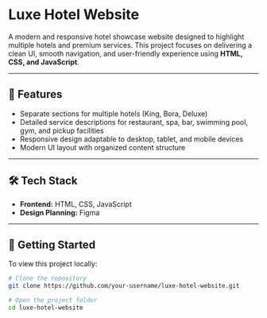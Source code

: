 # Luxe Hotel Website  

A modern and responsive hotel showcase website designed to highlight multiple hotels and premium services. This project focuses on delivering a clean UI, smooth navigation, and user-friendly experience using **HTML, CSS, and JavaScript**.  

---

## 🌟 Features  
- Separate sections for multiple hotels (King, Bora, Deluxe)  
- Detailed service descriptions for restaurant, spa, bar, swimming pool, gym, and pickup facilities  
- Responsive design adaptable to desktop, tablet, and mobile devices  
- Modern UI layout with organized content structure  

---

## 🛠️ Tech Stack  
- **Frontend:** HTML, CSS, JavaScript  
- **Design Planning:** Figma  

---

## 🚀 Getting Started  
To view this project locally:  

```bash
# Clone the repository
git clone https://github.com/your-username/luxe-hotel-website.git  

# Open the project folder
cd luxe-hotel-website  

